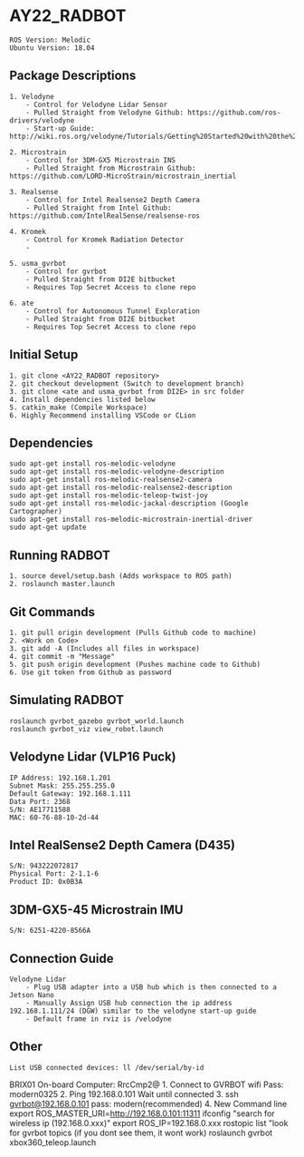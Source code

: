 # AY22_RADBOT
    ROS Version: Melodic  
    Ubuntu Version: 18.04 

## Package Descriptions
    1. Velodyne
        - Control for Velodyne Lidar Sensor
        - Pulled Straight from Velodyne Github: https://github.com/ros-drivers/velodyne
        - Start-up Guide: http://wiki.ros.org/velodyne/Tutorials/Getting%20Started%20with%20the%20Velodyne%20VLP16

    2. Microstrain
        - Control for 3DM-GX5 Microstrain INS
        - Pulled Straight from Microstrain Github: https://github.com/LORD-MicroStrain/microstrain_inertial

    3. Realsense
        - Control for Intel Realsense2 Depth Camera
        - Pulled Straight from Intel Github: https://github.com/IntelRealSense/realsense-ros

    4. Kromek
        - Control for Kromek Radiation Detector
        - 

    5. usma_gvrbot
        - Control for gvrbot 
        - Pulled Straight from DI2E bitbucket
        - Requires Top Secret Access to clone repo

    6. ate
        - Control for Autonomous Tunnel Exploration
        - Pulled Straight from DI2E bitbucket
        - Requires Top Secret Access to clone repo

## Initial Setup
    1. git clone <AY22_RADBOT repository>
    2. git checkout development (Switch to development branch)
    3. git clone <ate and usma_gvrbot from DI2E> in src folder
    4. Install dependencies listed below
    5. catkin_make (Compile Workspace)
    6. Highly Recommend installing VSCode or CLion

## Dependencies  
    sudo apt-get install ros-melodic-velodyne
    sudo apt-get install ros-melodic-velodyne-description
    sudo apt-get install ros-melodic-realsense2-camera
    sudo apt-get install ros-melodic-realsense2-description
    sudo apt-get install ros-melodic-teleop-twist-joy
    sudo apt-get install ros-melodic-jackal-description (Google Cartographer)
    sudo apt-get install ros-melodic-microstrain-inertial-driver
    sudo apt-get update

## Running RADBOT
    1. source devel/setup.bash (Adds workspace to ROS path)
    2. roslaunch master.launch

## Git Commands
    1. git pull origin development (Pulls Github code to machine)
    2. <Work on Code>
    3. git add -A (Includes all files in workspace)
    4. git commit -m "Message"
    5. git push origin development (Pushes machine code to Github)
    6. Use git token from Github as password
    
## Simulating RADBOT
    roslaunch gvrbot_gazebo gvrbot_world.launch
    roslaunch gvrbot_viz view_robot.launch

## Velodyne Lidar (VLP16 Puck)
    IP Address: 192.168.1.201
    Subnet Mask: 255.255.255.0
    Default Gateway: 192.168.1.111
    Data Port: 2368
    S/N: AE17711588
    MAC: 60-76-88-10-2d-44

## Intel RealSense2 Depth Camera (D435)
    S/N: 943222072817
    Physical Port: 2-1.1-6
    Product ID: 0x0B3A

## 3DM-GX5-45 Microstrain IMU
    S/N: 6251-4220-8566A

## Connection Guide
    Velodyne Lidar
        - Plug USB adapter into a USB hub which is then connected to a Jetson Nano
        - Manually Assign USB hub connection the ip address 192.168.1.111/24 (DGW) similar to the velodyne start-up guide
        - Default frame in rviz is /velodyne

## Other
    List USB connected devices: ll /dev/serial/by-id

BRIX01 On-board Computer: RrcCmp2@
    1. Connect to GVRBOT wifi
        Pass: modern0325
    2. Ping 192.168.0.101
        Wait until connected
    3. ssh gvrbot@192.168.0.101
        pass: modern(recommended) 
    4. New Command line
        export ROS_MASTER_URI=http://192.168.0.101:11311
        ifconfig
        "search for wireless ip (192.168.0.xxx)"
        export ROS_IP=192.168.0.xxx
        rostopic list
        "look for gvrbot topics (if you dont see them, it wont work)
        roslaunch gvrbot xbox360_teleop.launch
